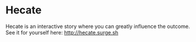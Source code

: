 # Hecate
Hecate is an interactive story where you can greatly influence the outcome.
See it for yourself here: http://hecate.surge.sh
